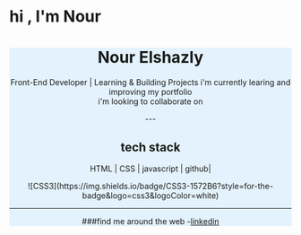  # hi , I'm Nour
 <div align="center"
  style="background-color:#E3F2FD;
   border-raduis:20px;">
  
 <h1> Nour Elshazly </h1>
<p>Front-End Developer | Learning & Building Projects i'm currently learing and improving my portfolio
<br>
i'm looking to collaborate on 
</p>
---


<h2>tech stack</h2>
<p> HTML | CSS | javascript | github|</p>
![CSS3](https://img.shields.io/badge/CSS3-1572B6?style=for-the-badge&logo=css3&logoColor=white)

  ---
 
###find me around the web
-[linkedin](https://www.linkedin.com/in/nour-e-541a05368/overlay/about-this-profile/)
 </div>
 
 
